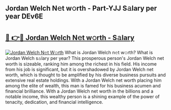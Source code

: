 ## Jordan Welch N𝚎t w𝚘rth - Part-YJJ S𝚊lary per year DEv6E

# <h2><a href="http://gc1gnr.nevu.top/?p=Jordan+Welch">🔗 👉🔴 Jordan Welch N𝚎t w𝚘rth - S𝚊lary</a></h2>

[![Jordan Welch N𝚎t W𝚘rth](https://i.imgur.com/Oavwk0R.jpeg)](http://gc1gnr.nevu.top/?p=Jordan+Welch)
What is Jordan Welch n𝚎t w𝚘rth? What is Jordan Welch s𝚊lary per year?
This prosperous person's Jordan Welch net worth is sizeable, ranking him among the richest in his field. His income from his job is significant, but it is overshadowed by Jordan Welch net worth, which is thought to be amplified by his diverse business pursuits and extensive real estate holdings. With a Jordan Welch net worth placing him among the elite of wealth, this man is famed for his business acumen and financial brilliance. With a Jordan Welch net worth in the billions and a notable income, this wealthy person is a shining example of the power of tenacity, dedication, and financial intelligence.
